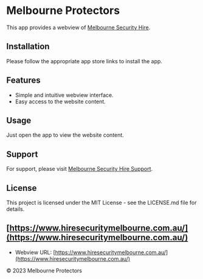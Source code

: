 # Melbourne Protectors

This app provides a webview of [Melbourne Security Hire](https://www.hiresecuritymelbourne.com.au/).

## Installation

Please follow the appropriate app store links to install the app.

## Features

- Simple and intuitive webview interface.  
- Easy access to the website content.

## Usage

Just open the app to view the website content.

## Support

For support, please visit [Melbourne Security Hire Support](https://www.hiresecuritymelbourne.com.au/).

## License

This project is licensed under the MIT License - see the LICENSE.md file for details.

## [https://www.hiresecuritymelbourne.com.au/](https://www.hiresecuritymelbourne.com.au/)

- Webview URL: [https://www.hiresecuritymelbourne.com.au/](https://www.hiresecuritymelbourne.com.au/)

© 2023 Melbourne Protectors
